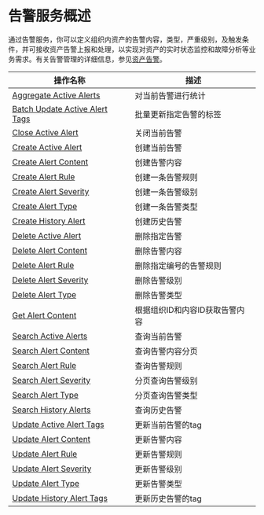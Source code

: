 # 告警服务概述

通过告警服务，你可以定义组织内资产的告警内容，类型，严重级别，及触发条件，并可接收资产告警上报和处理，以实现对资产的实时状态监控和故障分析等业务需求。有关告警管理的详细信息，参见[资产告警](/docs/device-connection/zh_CN/latest/howto/alert/alert_overview.html)。

| 操作名称     | 描述                |
|--------------|---------------------|
| [Aggregate Active Alerts](aggregate_active_alerts)    | 对当前告警进行统计 |
| [Batch Update Active Alert Tags](batch_update_active_aler_tags)| 批量更新指定告警的标签|
|[Close Active Alert](close_active_alert)| 关闭当前告警 |
|  [Create Active Alert](create_active_alert)      | 创建当前告警              |
|   [Create Alert Content](create_alert_content)     |   创建告警内容            |
|[Create Alert Rule](create_alert_rule)   |  创建一条告警规则 |
|    [Create Alert Severity](create_alert_severity)    | 创建一条告警级别 |
|  [Create Alert Type](create_alert_type)      | 创建一条告警类型              |
|   [Create History Alert](create_history_alert)     | 创建历史告警              |
|   [Delete Active Alert](delete_active_alert)     |删除指定告警               |
|     [Delete Alert Content](delete_alert_content)   |    删除告警内容           |
|[Delete Alert Rule](delete_alert_rule)    |  删除指定编号的告警规则            |
|     [Delete Alert Severity](delete_alert_severity)   |   删除告警级别            |
|  [Delete Alert Type](delete_alert_type)      |  删除告警类型             |
|[Get Alert Content](get_alert_content)|根据组织ID和内容ID获取告警内容|
| [Search Active Alerts](search_active_alerts) | 查询当前告警  |
|[Search Alert Content](search_alert_content)|查询告警内容分页|
|[Search Alert Rule](search_alert_rule)|查询告警规则|
|[Search Alert Severity](search_alert_severity)|分页查询告警级别|
|[Search Alert Type](search_alert_type)|分页查询告警类型|
|[Search History Alerts](search_history_alerts)|查询历史告警|
|[Update Active Alert Tags](update_active_alert_tags)|更新当前告警的tag|
|  [Update Alert Content](update_alert_content)      |    更新告警内容           |
|[Update Alert Rule](update_alert_rule)        |   更新告警规则 |
|  [Update Alert Severity](update_alert_severity)      |  更新告警级别             |
|  [Update Alert Type](update_alert_type)      |   更新告警类型            |
|[Update History Alert Tags](update_history_alert_tags)|更新历史告警的tag|









